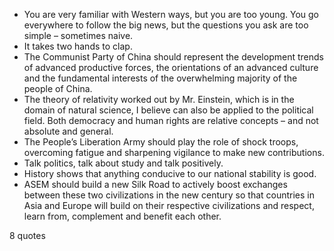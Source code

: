  - You are very familiar with Western ways, but you are too young. You go everywhere to follow the big news, but the questions you ask are too simple – sometimes naive.
 - It takes two hands to clap.
 - The Communist Party of China should represent the development trends of advanced productive forces, the orientations of an advanced culture and the fundamental interests of the overwhelming majority of the people of China.
 - The theory of relativity worked out by Mr. Einstein, which is in the domain of natural science, I believe can also be applied to the political field. Both democracy and human rights are relative concepts – and not absolute and general.
 - The People’s Liberation Army should play the role of shock troops, overcoming fatigue and sharpening vigilance to make new contributions.
 - Talk politics, talk about study and talk positively.
 - History shows that anything conducive to our national stability is good.
 - ASEM should build a new Silk Road to actively boost exchanges between these two civilizations in the new century so that countries in Asia and Europe will build on their respective civilizations and respect, learn from, complement and benefit each other.

8 quotes